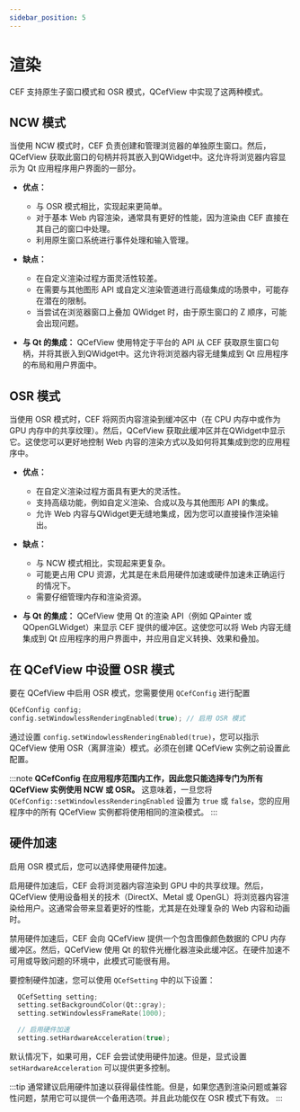 ```yaml
---
sidebar_position: 5
---
```


# 渲染

CEF 支持原生子窗口模式和 OSR 模式，QCefView 中实现了这两种模式。

## NCW 模式

当使用 NCW 模式时，CEF 负责创建和管理浏览器的单独原生窗口。然后，QCefView 获取此窗口的句柄并将其嵌入到QWidget中。这允许将浏览器内容显示为 Qt 应用程序用户界面的一部分。

-   **优点：**
    -   与 OSR 模式相比，实现起来更简单。
    -   对于基本 Web 内容渲染，通常具有更好的性能，因为渲染由 CEF 直接在其自己的窗口中处理。
    -   利用原生窗口系统进行事件处理和输入管理。

-   **缺点：**
    -   在自定义渲染过程方面灵活性较差。
    -   在需要与其他图形 API 或自定义渲染管道进行高级集成的场景中，可能存在潜在的限制。
    -   当尝试在浏览器窗口上叠加 QWidget 时，由于原生窗口的 Z 顺序，可能会出现问题。

-   **与 Qt 的集成：** QCefView 使用特定于平台的 API 从 CEF 获取原生窗口句柄，并将其嵌入到QWidget中。这允许将浏览器内容无缝集成到 Qt 应用程序的布局和用户界面中。

## OSR 模式

当使用 OSR 模式时，CEF 将网页内容渲染到缓冲区中（在 CPU 内存中或作为 GPU 内存中的共享纹理）。然后，QCefView 获取此缓冲区并在QWidget中显示它。这使您可以更好地控制 Web 内容的渲染方式以及如何将其集成到您的应用程序中。

-   **优点：**
    -   在自定义渲染过程方面具有更大的灵活性。
    -   支持高级功能，例如自定义渲染、合成以及与其他图形 API 的集成。
    -   允许 Web 内容与QWidget更无缝地集成，因为您可以直接操作渲染输出。

-   **缺点：**
    -   与 NCW 模式相比，实现起来更复杂。
    -   可能更占用 CPU 资源，尤其是在未启用硬件加速或硬件加速未正确运行的情况下。
    -   需要仔细管理内存和渲染资源。

-   **与 Qt 的集成：** QCefView 使用 Qt 的渲染 API（例如 QPainter 或 QOpenGLWidget）来显示 CEF 提供的缓冲区。这使您可以将 Web 内容无缝集成到 Qt 应用程序的用户界面中，并应用自定义转换、效果和叠加。

## 在 QCefView 中设置 OSR 模式

要在 QCefView 中启用 OSR 模式，您需要使用 `QCefConfig` 进行配置

```cpp
QCefConfig config;
config.setWindowlessRenderingEnabled(true); // 启用 OSR 模式
```

通过设置 `config.setWindowlessRenderingEnabled(true)`，您可以指示 QCefView 使用 OSR（离屏渲染）模式。必须在创建 QCefView 实例之前设置此配置。

:::note
**QCefConfig 在应用程序范围内工作，因此您只能选择专门为所有 QCefView 实例使用 NCW 或 OSR。** 这意味着，一旦您将 `QCefConfig::setWindowlessRenderingEnabled` 设置为 `true` 或 `false`，您的应用程序中的所有 QCefView 实例都将使用相同的渲染模式。
:::

## 硬件加速

启用 OSR 模式后，您可以选择使用硬件加速。

启用硬件加速后，CEF 会将浏览器内容渲染到 GPU 中的共享纹理。然后，QCefView 使用设备相关的技术（DirectX、Metal 或 OpenGL）将浏览器内容渲染给用户。这通常会带来显着更好的性能，尤其是在处理复杂的 Web 内容和动画时。

禁用硬件加速后，CEF 会向 QCefView 提供一个包含图像颜色数据的 CPU 内存缓冲区。然后，QCefView 使用 Qt 的软件光栅化器渲染此缓冲区。在硬件加速不可用或导致问题的环境中，此模式可能很有用。

要控制硬件加速，您可以使用 `QCefSetting` 中的以下设置：

```cpp
  QCefSetting setting;
  setting.setBackgroundColor(Qt::gray);
  setting.setWindowlessFrameRate(1000);

  // 启用硬件加速
  setting.setHardwareAcceleration(true);
```

默认情况下，如果可用，CEF 会尝试使用硬件加速。但是，显式设置 `setHardwareAcceleration` 可以提供更多控制。

:::tip
通常建议启用硬件加速以获得最佳性能。但是，如果您遇到渲染问题或兼容性问题，禁用它可以提供一个备用选项。并且此功能仅在 OSR 模式下有效。
:::
